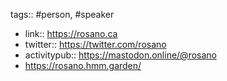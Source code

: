 tags:: #person, #speaker

- link:: https://rosano.ca
- twitter:: https://twitter.com/rosano
- activitypub:: https://mastodon.online/@rosano
- https://rosano.hmm.garden/